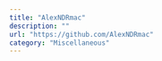 ```yaml
---
title: "AlexNDRmac"
description: ""
url: "https://github.com/AlexNDRmac"
category: "Miscellaneous"
---
```

